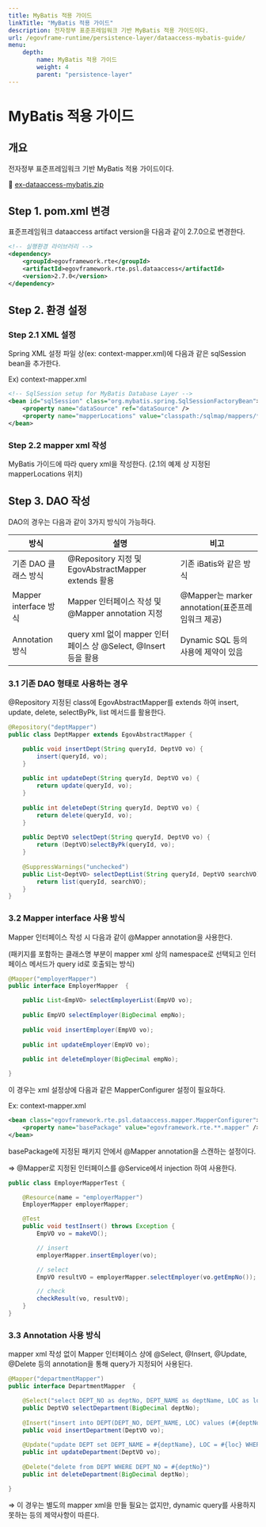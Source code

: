 ```yaml
---
title: MyBatis 적용 가이드
linkTitle: "MyBatis 적용 가이드"
description: 전자정부 표준프레임워크 기반 MyBatis 적용 가이드이다.
url: /egovframe-runtime/persistence-layer/dataaccess-mybatis-guide/
menu:
    depth:
        name: MyBatis 적용 가이드
        weight: 4
        parent: "persistence-layer"
---
```

# MyBatis 적용 가이드

## 개요
전자정부 표준프레임워크 기반 MyBatis 적용 가이드이다.

📁 [ex-dataaccess-mybatis.zip](https://www.egovframe.go.kr/wiki/lib/exe/fetch.php?media=egovframework:rte2:psl:dataaccess:ex-dataaccess-mybatis.zip)

## Step 1. pom.xml 변경

표준프레임워크 dataaccess artifact version을 다음과 같이 2.7.0으로 변경한다.

```xml
<!-- 실행환경 라이브러리 -->
<dependency>
	<groupId>egovframework.rte</groupId>
	<artifactId>egovframework.rte.psl.dataaccess</artifactId>
	<version>2.7.0</version>
</dependency>
```

## Step 2. 환경 설정

### Step 2.1 XML 설정

Spring XML 설정 파일 상(ex: context-mapper.xml)에 다음과 같은 sqlSession bean을 추가한다.

Ex) context-mapper.xml

```xml
<!-- SqlSession setup for MyBatis Database Layer -->
<bean id="sqlSession" class="org.mybatis.spring.SqlSessionFactoryBean">
	<property name="dataSource" ref="dataSource" />
	<property name="mapperLocations" value="classpath:/sqlmap/mappers/**/*.xml" />
</bean>
```

### Step 2.2 mapper xml 작성

MyBatis 가이드에 따라 query xml을 작성한다. (2.1의 예제 상 지정된 mapperLocations 위치)

## Step 3. DAO 작성

DAO의 경우는 다음과 같이 3가지 방식이 가능하다.

| 방식 | 설명 | 비고 |
| --- | --- | --- |
| 기존 DAO 클래스 방식 | @Repository 지정 및 EgovAbstractMapper extends 활용 | 기존 iBatis와 같은 방식 |
| Mapper interface 방식 | Mapper 인터페이스 작성 및 @Mapper annotation 지정 | @Mapper는 marker annotation(표준프레임워크 제공) |
| Annotation 방식 | query xml 없이 mapper 인터페이스 상 @Select, @Insert 등을 활용 | Dynamic SQL 등의 사용에 제약이 있음 |

### 3.1 기존 DAO 형태로 사용하는 경우

@Repository 지정된 class에 EgovAbstractMapper를 extends 하여 insert, update, delete, selectByPk, list 메서드를 활용한다.

```java
@Repository("deptMapper")
public class DeptMapper extends EgovAbstractMapper {

    public void insertDept(String queryId, DeptVO vo) {
        insert(queryId, vo);
    }
 
    public int updateDept(String queryId, DeptVO vo) {
        return update(queryId, vo);
    }
 
    public int deleteDept(String queryId, DeptVO vo) {
        return delete(queryId, vo);
    }
 
    public DeptVO selectDept(String queryId, DeptVO vo) {
        return (DeptVO)selectByPk(queryId, vo);
    }
 
    @SuppressWarnings("unchecked")
    public List<DeptVO> selectDeptList(String queryId, DeptVO searchVO) {
        return list(queryId, searchVO);
    }
}
```

### 3.2 Mapper interface 사용 방식

Mapper 인터페이스 작성 시 다음과 같이 @Mapper annotation을 사용한다.

(패키지를 포함하는 클래스명 부분이 mapper xml 상의 namespace로 선택되고 인터페이스 메서드가 query id로 호출되는 방식)

```java
@Mapper("employerMapper")
public interface EmployerMapper  {

    public List<EmpVO> selectEmployerList(EmpVO vo);
 
    public EmpVO selectEmployer(BigDecimal empNo);
 
    public void insertEmployer(EmpVO vo);
 
    public int updateEmployer(EmpVO vo);
 
    public int deleteEmployer(BigDecimal empNo);

}
```

이 경우는 xml 설정상에 다음과 같은 MapperConfigurer 설정이 필요하다.

Ex: context-mapper.xml

```xml
<bean class="egovframework.rte.psl.dataaccess.mapper.MapperConfigurer">
	<property name="basePackage" value="egovframework.rte.**.mapper" />
</bean>
```

basePackage에 지정된 패키지 안에서 @Mapper annotation을 스캔하는 설정이다.

⇒ @Mapper로 지정된 인터페이스를 @Service에서 injection 하여 사용한다.

```java
public class EmployerMapperTest {

    @Resource(name = "employerMapper")
    EmployerMapper employerMapper;

    @Test
    public void testInsert() throws Exception {
        EmpVO vo = makeVO();

        // insert
        employerMapper.insertEmployer(vo);

        // select
        EmpVO resultVO = employerMapper.selectEmployer(vo.getEmpNo());

        // check
        checkResult(vo, resultVO);
    }
}
```

### 3.3 Annotation 사용 방식

mapper xml 작성 없이 Mapper 인터페이스 상에 @Select, @Insert, @Update, @Delete 등의 annotation을 통해 query가 지정되어 사용된다.

```java
@Mapper("departmentMapper")
public interface DepartmentMapper  {

    @Select("select DEPT_NO as deptNo, DEPT_NAME as deptName, LOC as loc from DEPT where DEPT_NO = #{deptNo}")
    public DeptVO selectDepartment(BigDecimal deptNo);
    
    @Insert("insert into DEPT(DEPT_NO, DEPT_NAME, LOC) values (#{deptNo}, #{deptName}, #{loc})")
    public void insertDepartment(DeptVO vo);
    
    @Update("update DEPT set DEPT_NAME = #{deptName}, LOC = #{loc} WHERE DEPT_NO = #{deptNo}")
    public int updateDepartment(DeptVO vo);
    
    @Delete("delete from DEPT WHERE DEPT_NO = #{deptNo}")
    public int deleteDepartment(BigDecimal deptNo);

}
```

⇒ 이 경우는 별도의 mapper xml을 만들 필요는 없지만, dynamic query를 사용하지 못하는 등의 제약사항이 따른다.